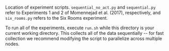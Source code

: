 Location of experiment scripts. `sequential_no_act.py` and `sequential.py` refer to Experiments 1 and 2 of Momennejad et al. (2017), respectively, and `six_rooms.py` refers to the Six Rooms experiment.

To run all of the experiments, execute `run.sh` while this directory is your current working directory. This collects all of the data sequentially -- for fast collection we recommend modifying the script to parallelize across multiple nodes.
